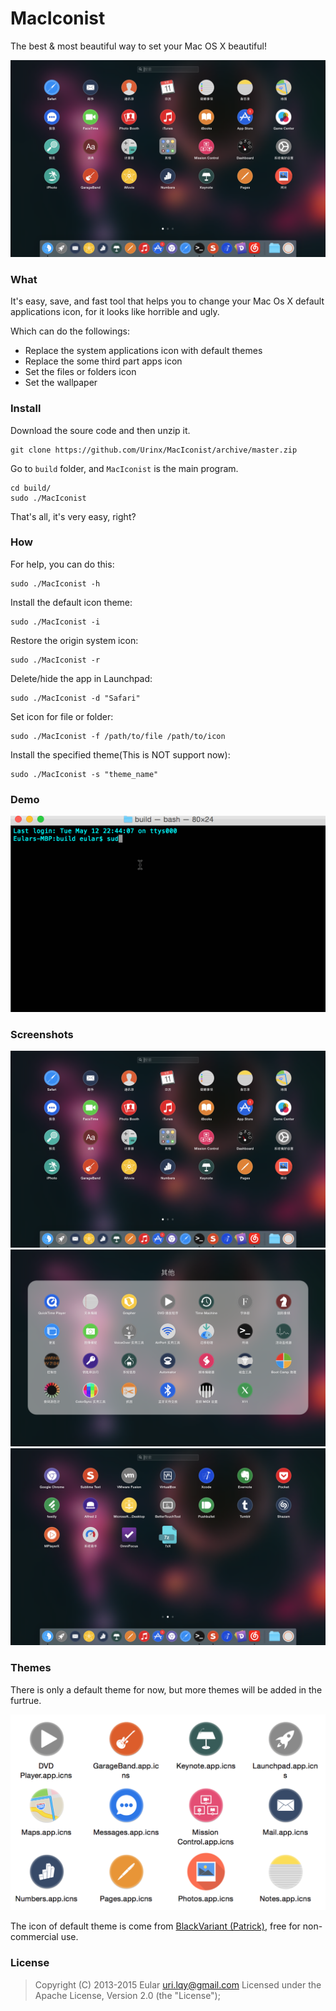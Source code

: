 MacIconist
==========

The best & most beautiful way to set your Mac OS X beautiful!

![0](./screenshots/0.png)

### What
It's easy, save, and fast tool that helps you to change your Mac Os X default applications icon, for it looks like horrible and ugly.

Which can do the followings:
* Replace the system applications icon with default themes
* Replace the some third part apps icon
* Set the files or folders icon
* Set the wallpaper

### Install
Download the soure code and then unzip it.
```
git clone https://github.com/Urinx/MacIconist/archive/master.zip
```
Go to `build` folder, and `MacIconist` is the main program.
```
cd build/
sudo ./MacIconist
```
That's all, it's very easy, right?

### How
For help, you can do this:
```
sudo ./MacIconist -h
```
Install the default icon theme:
```
sudo ./MacIconist -i
```
Restore the origin system icon:
```
sudo ./MacIconist -r
```
Delete/hide the app in Launchpad:
```
sudo ./MacIconist -d "Safari"
```
Set icon for file or folder:
```
sudo ./MacIconist -f /path/to/file /path/to/icon
```
Install the specified theme(This is NOT support now):
```
sudo ./MacIconist -s "theme_name"
```

### Demo
![4](./screenshots/4.gif)

### Screenshots
![0](./screenshots/0.png)
![1](./screenshots/1.png)
![2](./screenshots/2.png)

### Themes
There is only a default theme for now, but more themes will be added in the furtrue.

![3](./screenshots/3.png)

The icon of default theme is come from [BlackVariant (Patrick)](http://blackvariant.deviantart.com), free for non-commercial use.

### License
> Copyright (C) 2013-2015 Eular <uri.lqy@gmail.com>
> Licensed under the Apache License, Version 2.0 (the "License");
